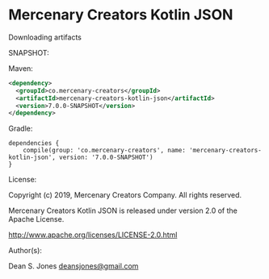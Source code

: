 Mercenary Creators Kotlin JSON
======

Downloading artifacts

SNAPSHOT:

Maven:
```xml
<dependency>
  <groupId>co.mercenary-creators</groupId>
  <artifactId>mercenary-creators-kotlin-json</artifactId>
  <version>7.0.0-SNAPSHOT</version>
</dependency>
```
Gradle:
```
dependencies {
    compile(group: 'co.mercenary-creators', name: 'mercenary-creators-kotlin-json', version: '7.0.0-SNAPSHOT')
}
```

License:

Copyright (c) 2019, Mercenary Creators Company. All rights reserved.

Mercenary Creators Kotlin JSON is released under version 2.0 of the Apache License.

http://www.apache.org/licenses/LICENSE-2.0.html

Author(s):

Dean S. Jones
deansjones@gmail.com
